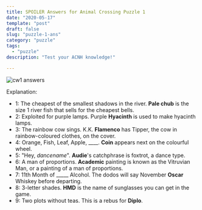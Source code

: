 ```yaml
---
title: SPOILER Answers for Animal Crossing Puzzle 1
date: "2020-05-17"
template: "post"
draft: false
slug: "puzzle-1-ans"
category: "puzzle"
tags:
  - "puzzle"
description: "Test your ACNH knowledge!"

---
```


![cw1 answers](/media/cw1_answers.png)

Explanation:
- 1: The cheapest of the smallest shadows in the river. **Pale chub** is the size 1 river fish that sells for the cheapest bells.
- 2: Exploited for purple lamps. Purple **Hyacinth** is used to make hyacinth lamps.
- 3: The rainbow cow sings. K.K. **Flamenco** has Tipper, the cow in rainbow-coloured clothes, on the cover.
- 4: Orange, Fish, Leaf, Apple, ____. **Coin** appears next on the colourful wheel.
- 5: "Hey, *dancename*". **Audie**'s catchphrase is foxtrot, a dance type.
- 6: A man of proportions. **Academic** painting is known as the Vitruvian Man, or a painting of a man of proportions.
- 7: 11th Month of _____ Alcohol. The dodos will say November **Oscar** Whiskey before departing.
- 8: 3-letter shades. **HMD** is the name of sunglasses you can get in the game.
- 9: Two plots without teas. This is a rebus for **Diplo**.
